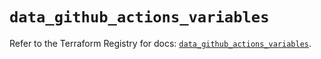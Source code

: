 # `data_github_actions_variables`

Refer to the Terraform Registry for docs: [`data_github_actions_variables`](https://registry.terraform.io/providers/integrations/github/5.44.0/docs/data-sources/actions_variables).

